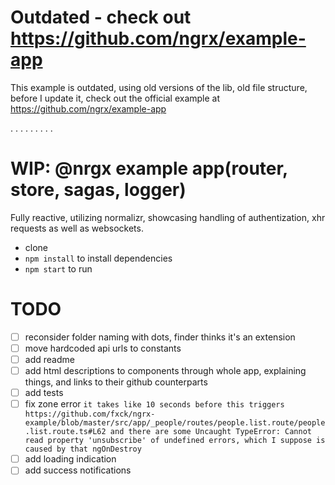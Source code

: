 # Outdated - check out https://github.com/ngrx/example-app
This example is outdated, using old versions of the lib, old file structure, before I update it, check out the official example at https://github.com/ngrx/example-app




.
.
.
.
.
.
.
.
.



# WIP: @nrgx example app(router, store, sagas, logger) 
Fully reactive, utilizing normalizr, showcasing handling of authentization, xhr requests as well as websockets. 

- clone 
- `npm install` to install dependencies
- `npm start` to run

# TODO
- [ ] reconsider folder naming with dots, finder thinks it's an extension
- [ ] move hardcoded api urls to constants
- [ ] add readme
- [ ] add html descriptions to components through whole app, explaining things, and links to their github counterparts
- [ ] add tests
- [ ] fix zone error `it takes like 10 seconds before this triggers https://github.com/fxck/ngrx-example/blob/master/src/app/_people/routes/people.list.route/people.list.route.ts#L62 and there are some Uncaught TypeError: Cannot read property 'unsubscribe' of undefined errors, which I suppose is caused by that ngOnDestroy`
- [ ] add loading indication
- [ ] add success notifications
